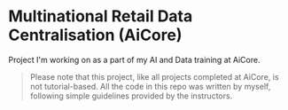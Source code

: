 # Multinational Retail Data Centralisation (AiCore)

Project I'm working on as a part of my AI and Data training at AiCore.

> Please note that this project, like all projects completed at AiCore, is not tutorial-based. All the code in this repo was written by myself, following simple guidelines provided by the instructors.